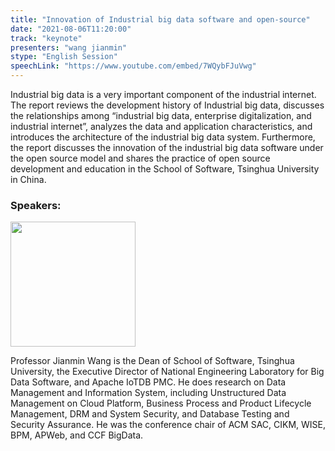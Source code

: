 ```yaml
---
title: "Innovation of Industrial big data software and open-source"
date: "2021-08-06T11:20:00"
track: "keynote"
presenters: "wang jianmin"
stype: "English Session"
speechLink: "https://www.youtube.com/embed/7WQybFJuVwg"
---
```

Industrial big data is a very important component of the industrial internet. The report reviews the development history of Industrial big data, discusses the relationships among “industrial big data, enterprise digitalization, and industrial internet”, analyzes the data and application characteristics, and introduces the architecture of the industrial big data system. Furthermore, the report discusses the innovation of the industrial big data software under the open source model and shares the practice of open source development and education in the School of Software, Tsinghua University in China.

### Speakers:

<img src="images/speaker/Wang-Jianmin.png" width="200"/>

Professor Jianmin Wang is the Dean of School of Software, Tsinghua University, the Executive Director of National Engineering Laboratory for Big Data Software, and Apache IoTDB PMC.  He does research on Data Management and Information System, including Unstructured Data Management on Cloud Platform, Business Process and Product Lifecycle Management, DRM and System Security, and Database Testing and Security Assurance. He was the conference chair of ACM SAC, CIKM, WISE, BPM, APWeb, and CCF BigData.
